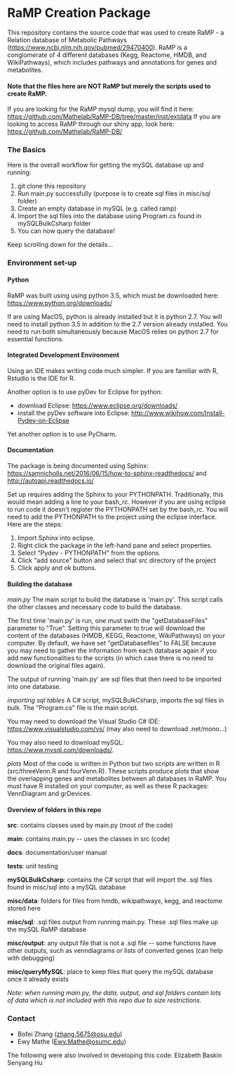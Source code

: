 # RaMP Creation Package #

This repository contains the source code that was used to create RaMP - a Relation database of Metabolic Pathways (https://www.ncbi.nlm.nih.gov/pubmed/29470400).  RaMP is a conglomerate of 4 different databases (Kegg, Reactome, HMDB, and WikiPathways), which includes pathways and annotations for genes and metabolites.  

#### Note that the files here are NOT RaMP but merely the scripts used to create RaMP. ####
If you are looking for the RaMP mysql dump, you will find it here: https://github.com/Mathelab/RaMP-DB/tree/master/inst/extdata
If you are looking to access RaMP through our shiny app, look here: https://github.com/Mathelab/RaMP-DB/

### The Basics ###
Here is the overall workflow for getting the mySQL database up and running:

  1. git clone this repository
  2. Run main.py successfully (purpose is to create sql files in misc/sql folder)
  3. Create an empty database in mySQL (e.g. called ramp) 
  4. Import the sql files into the database using Program.cs found in mySQLBulkCsharp folder
  5. You can now query the database!

Keep scrolling down for the details...

### Environment set-up ###

#### Python ####
RaMP was built using using python 3.5, which must be downloaded here: https://www.python.org/downloads/

If are using MacOS, python is already installed but it is python 2.7. You will need to install python 3.5 in addition to the 2.7 version already installed. You need to run both simultaneously because MacOS relies on python 2.7 for essential functions.

#### Integrated Development Environment ####
Using an IDE makes writing code much simpler. If you are familiar with R, Rstudio is the IDE for R. 

Another option is to use pyDev for Eclipse for python:
  - download Eclipse: https://www.eclipse.org/downloads/
  - install the pyDev software into Eclipse: http://www.wikihow.com/Install-Pydev-on-Eclipse

Yet another option is to use PyCharm. 

#### Documentation ####
The package is being documented using Sphinx: https://samnicholls.net/2016/06/15/how-to-sphinx-readthedocs/ and http://autoapi.readthedocs.io/

Set up requires adding the Sphinx to your PYTHONPATH. Traditionally, this would mean adding a line to your bash_rc. However if you are using eclipse to run code it doesn't register the PYTHONPATH set by the bash_rc. You will need to add the PYTHONPATH to the project using the eclipse interface. Here are the steps:
  1. Import Sphinx into eclipse.
  2. Right click the package in the left-hand pane and select properties.
  3. Select "Pydev - PYTHONPATH" from the options.
  4. Click "add source" button and select that *src* directory of the project
  5. Click apply and ok buttons.

#### Building the database ####
*main.py*
The main script to build the database is 'main.py'. This script calls the other classes and necessary code to build the database. 

The first time 'main.py' is run, one must swith the "getDatabaseFiles" parameter to "True".  Setting this parameter to true will download the content of the databases (HMDB, KEGG, Reactome, WikiPathways) on your computer.  By default, we have set "getDatabasefiles" to FALSE because you may need to gather the information from each database again if you add new functionalities to the scripts (in which case there is no need to download the original files again).  

The output of running 'main.py' are sql files that then need to be imported into one database.

*importing sql tables*
A C# script, mySQLBulkCsharp, imports the sql files in bulk.  The "Program.cs" file is the main script. 

You may need to download the Visual Studio C# IDE: https://www.visualstudio.com/vs/
(may also need to download .net/mono...)

You may also need to download mySQL: https://www.mysql.com/downloads/. 

*plots*
Most of the code is written in Python but two scripts are written in R (src/threeVenn.R and fourVenn.R). These scripts produce plots that show the overlapping genes and metabolites between all databases in RaMP. You must have R installed on your computer, as well as these R packages: VennDiagram and grDevices.


#### Overview of folders in this repo ####

  **src**: contains classes used by main.py (most of the code)

  **main**: contains main.py -- uses the classes in src (code)

  **docs**: documentation/user manual

  **tests**: unit testing

  **mySQLBulkCsharp**: contains the C# script that will import the .sql files found in misc/sql into a mySQL database

  **misc/data**: folders for files from hmdb, wikipathways, kegg, and reactome stored here

  **misc/sql**: .sql files output from running main.py. These .sql files make up the mySQL RaMP database

  **misc/output**: any output file that is not a .sql file -- some functions have other outputs, such as venndiagrams
or lists of converted genes (can help with debugging)

  **misc/queryMySQL**: place to keep files that query the mySQL database once it already exists 

*Note: when running main.py, the data, output, and sql folders contain lots of data which is not included with this repo due to size restrictions.*


### Contact ###
* Bofei Zhang (zhang.5675@osu.edu)
* Ewy Mathe (Ewy.Mathe@osumc.edu)

The following were also involved in developing this code:
Elizabeth Baskin 
Senyang Hu
